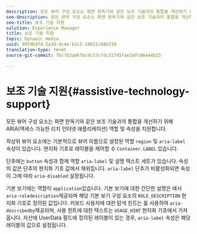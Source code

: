 ```yaml
---
description: 모든 뷰어 구성 요소는 화면 판독기와 같은 보조 기술과의 통합을 개선하기 위해 ARIA(액세스 가능한 리치 인터넷 애플리케이션) 역할 및 속성을 지원합니다.
seo-description: 모든 뷰어 구성 요소는 화면 판독기와 같은 보조 기술과의 통합을 개선하기 위해 ARIA(액세스 가능한 리치 인터넷 애플리케이션) 역할 및 속성을 지원합니다.
seo-title: 보조 기술 지원
solution: Experience Manager
title: 보조 기술 지원
topic: Dynamic media
uuid: 99fdb4fd-5a3d-4c4e-b1c5-10651c08bf39
translation-type: tm+mt
source-git-commit: 7bc7b3a86fbcdc57cfdc31745fae3afc06e44b15

---
```



# 보조 기술 지원{#assistive-technology-support}

모든 뷰어 구성 요소는 화면 판독기와 같은 보조 기술과의 통합을 개선하기 위해 ARIA(액세스 가능한 리치 인터넷 애플리케이션) 역할 및 속성을 지원합니다.

최상위 뷰어 요소에는 기본적으로 뷰어 이름으로 설정된 역할 `region` 및 `aria-label` 속성이 있습니다. 현지화 기호로 레이블을 제어할 수 `Container.LABEL` 있습니다.

단추에는 `button` 속성과 함께 역할 `aria-label` 및 설명 텍스트 세트가 있습니다. 속성의 값은 단추의 현지화 기호 값에서 채워집니다. `aria-label` 단추가 비활성화되면 속성이 그에 따라 `aria-disabled` 설정됩니다.

기본 보기에는 역할이 `application`있습니다. 기본 보기에 대한 간단한 설명은 에서 `aria-roledescription`제공되며 해당 기본 보기 구성 요소의 `ROLE_DESCRIPTION` 현지화 기호로 정의된 값입니다. 키보드 사용자에 대한 탐색 힌트는 를 사용하여 `aria-describedby`제공되며, 사용 힌트에 대한 텍스트는 `USAGE_HINT` 현지화 기호에서 가져옵니다. 자산에 UserData 필드에 정의된 레이블이 있는 경우, `aria-label` 속성은 해당 레이블의 값으로 설정됩니다.
